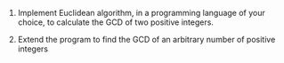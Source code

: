  1. Implement Euclidean algorithm, in a programming language of your choice, to calculate the GCD of two positive integers.
 
 2. Extend the program to find the GCD of an arbitrary number of positive integers